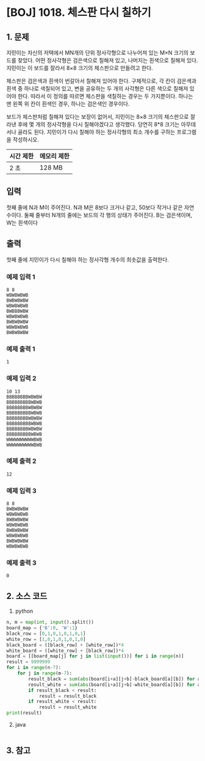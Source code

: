 # [BOJ] 1018. 체스판 다시 칠하기

## 1. 문제

지민이는 자신의 저택에서 MN개의 단위 정사각형으로 나누어져 있는 M×N 크기의 보드를 찾았다. 어떤 정사각형은 검은색으로 칠해져 있고, 나머지는 흰색으로 칠해져 있다. 지민이는 이 보드를 잘라서 8×8 크기의 체스판으로 만들려고 한다.

체스판은 검은색과 흰색이 번갈아서 칠해져 있어야 한다. 구체적으로, 각 칸이 검은색과 흰색 중 하나로 색칠되어 있고, 변을 공유하는 두 개의 사각형은 다른 색으로 칠해져 있어야 한다. 따라서 이 정의를 따르면 체스판을 색칠하는 경우는 두 가지뿐이다. 하나는 맨 왼쪽 위 칸이 흰색인 경우, 하나는 검은색인 경우이다.

보드가 체스판처럼 칠해져 있다는 보장이 없어서, 지민이는 8×8 크기의 체스판으로 잘라낸 후에 몇 개의 정사각형을 다시 칠해야겠다고 생각했다. 당연히 8*8 크기는 아무데서나 골라도 된다. 지민이가 다시 칠해야 하는 정사각형의 최소 개수를 구하는 프로그램을 작성하시오.


| 시간 제한 | 메모리 제한 |
|:------|:-------| 
| 2 초   | 128 MB |


## 입력

첫째 줄에 N과 M이 주어진다. N과 M은 8보다 크거나 같고, 50보다 작거나 같은 자연수이다. 둘째 줄부터 N개의 줄에는 보드의 각 행의 상태가 주어진다. B는 검은색이며, W는 흰색이다


## 출력

첫째 줄에 지민이가 다시 칠해야 하는 정사각형 개수의 최솟값을 출력한다.


### 예제 입력 1

```
8 8
WBWBWBWB
BWBWBWBW
WBWBWBWB
BWBBBWBW
WBWBWBWB
BWBWBWBW
WBWBWBWB
BWBWBWBW
```

### 예제 출력 1

```
1
```


### 예제 입력 2

```
10 13
BBBBBBBBWBWBW
BBBBBBBBBWBWB
BBBBBBBBWBWBW
BBBBBBBBBWBWB
BBBBBBBBWBWBW
BBBBBBBBBWBWB
BBBBBBBBWBWBW
BBBBBBBBBWBWB
WWWWWWWWWWBWB
WWWWWWWWWWBWB
```

### 예제 출력 2

```
12
```


### 예제 입력 3

```
8 8
BWBWBWBW
WBWBWBWB
BWBWBWBW
WBWBWBWB
BWBWBWBW
WBWBWBWB
BWBWBWBW
WBWBWBWB
```

### 예제 출력 3

```
0
```

## 2. 소스 코드

1. python

```python
n, m = map(int, input().split())
board_map = {'B':0, 'W':1}
black_row = [0,1,0,1,0,1,0,1]
white_row = [1,0,1,0,1,0,1,0]
black_board = ([black_row] + [white_row])*4
white_board = ([white_row] + [black_row])*4
board = [[board_map[j] for j in list(input())] for i in range(n)]
result = 9999999
for i in range(n-7):
    for j in range(m-7):
        result_black = sum(abs(board[i+a][j+b]-black_board[a][b]) for a in range(8) for b in range(8))
        result_white = sum(abs(board[i+a][j+b]-white_board[a][b]) for a in range(8) for b in range(8))
        if result_black < result:
            result = result_black
        if result_white < result:
            result = result_white
print(result)
```

2. java

```java

```


## 3. 참고

```

```



